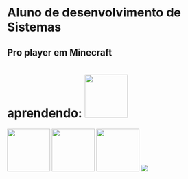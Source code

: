 # <strong>Aluno de desenvolvimento de Sistemas</strong>
## <strong>Pro player em Minecraft</strong>

# <b>aprendendo:</b> <img height="100px" src="https://cdn.jsdelivr.net/gh/devicons/devicon/icons/unity/unity-original-wordmark.svg" />  
<img height="100px" src="https://cdn.jsdelivr.net/gh/devicons/devicon/icons/visualstudio/visualstudio-plain-wordmark.svg" />
<img height="100px" src="https://cdn.jsdelivr.net/gh/devicons/devicon/icons/csharp/csharp-original.svg" />
<img height="100px" src="https://cdn.jsdelivr.net/gh/devicons/devicon/icons/css3/css3-original-wordmark.svg" />
<img src="https://cdn.jsdelivr.net/gh/devicons/devicon/icons/android/android-plain.svg" />

